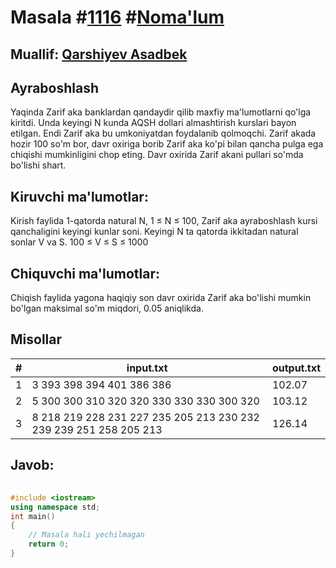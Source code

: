 
<h1>Masala #<a href="https://robocontest.uz/tasks/1116">1116</a> #<a href="https://robocontest.uz/tasks?category=1">Noma'lum</a></h1>
<h2> Muallif: <a href="https://robocontest.uz/profile/asadbek">Qarshiyev Asadbek</a></h2>
<h2>Ayraboshlash</h2>
<p>Yaqinda Zarif aka banklardan qandaydir qilib maxfiy ma'lumotlarni qo'lga kiritdi. Unda keyingi N kunda AQSH dollari almashtirish kurslari bayon etilgan. Endi Zarif aka bu umkoniyatdan foydalanib qolmoqchi. Zarif akada hozir 100 so'm bor, davr oxiriga borib Zarif aka ko'pi bilan qancha pulga ega chiqishi mumkinligini chop eting. Davr oxirida Zarif akani pullari so'mda bo'lishi shart.</p>
<h2>Kiruvchi ma'lumotlar:</h2>
<p>Kirish faylida 1-qatorda natural N, 1 ≤ N ≤ 100, Zarif aka ayraboshlash kursi qanchaligini keyingi kunlar soni. Keyingi N ta qatorda ikkitadan natural sonlar V va S. 100 ≤ V ≤ S ≤ 1000</p>
<h2>Chiquvchi ma'lumotlar:</h2>
<p>Chiqish faylida yagona haqiqiy son davr oxirida Zarif aka bo'lishi mumkin bo'lgan maksimal so'm miqdori, 0.05 aniqlikda.</p>
<h2>Misollar</h2>
<table>
    <thead>
        <tr>
            <th>#</th>
            <th>input.txt</th>
            <th>output.txt</th>
        </tr>
    </thead>
    <tbody>
            <tr>
                <td>1</td>
                <td>3
393 398
394 401
386 386</td>
                <td>102.07</td>
            </tr>
            <tr>
                <td>2</td>
                <td>5
300 300
310 320
320 330
330 330
300 320</td>
                <td>103.12</td>
            </tr>
            <tr>
                <td>3</td>
                <td>8
218 219
228 231
227 235
205 213
230 232
239 239
251 258
205 213</td>
                <td>126.14</td>
            </tr>
    </tbody>
    </table>
    
<h2>Javob:</h2>

######
```cpp
#include <iostream>
using namespace std;
int main()
{
    // Masala hali yechilmagan
    return 0;
}
```

